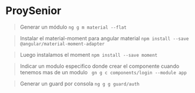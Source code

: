 # ProySenior

> Generar un módulo `ng g m material --flat`

> Instalar el material-moment para angular material `npm install --save @angular/material-moment-adapter`

> Luego instalamos el moment `npm install --save moment`

> Indicar un modulo especifico donde crear el componente cuando tenemos mas de un modulo ` gn g c components/login --module app`

> Generar un guard por consola `ng g g guard/auth`
